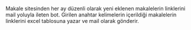 Makale sitesinden her ay düzenli olarak yeni eklenen makalelerin linklerini mail yoluyla ileten bot. Girilen anahtar kelimelerin içerildiği makalelerin linklerini excel tablosuna yazar ve mail olarak gönderir.